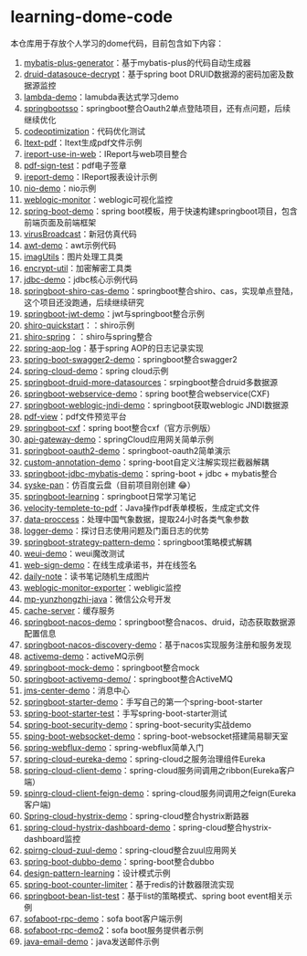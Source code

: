 # learning-dome-code

本仓库用于存放个人学习的dome代码，目前包含如下内容：

1. [mybatis-plus-generator](./mybatis-plus-generator)：基于mybatis-plus的代码自动生成器
2. [druid-datasouce-decrypt](./druid-datasouce-decrypt)：基于spring boot DRUID数据源的密码加密及数据源监控
3. [lambda-demo](./lambda-demo)：lamubda表达式学习demo
4. [springbootsso](./springbootsso)：springboot整合Oauth2单点登陆项目，还有点问题，后续继续优化
5. [codeoptimization](./codeoptimization)：代码优化测试
6. [Itext-pdf](./Itext-pdf)：Itext生成pdf文件示例
7. [ireport-use-in-web](./ireport-use-in-web)：IReport与web项目整合
8. [pdf-sign-test](./pdf-sign-test)：pdf电子签章
9. [ireport-demo](./ireport-demo)：IReport报表设计示例
10. [nio-demo](./nio-demo)：nio示例
11. [weblogic-monitor](./weblogic-monitor)：weblogic可视化监控
12. [spring-boot-demo](./spring-boot-demo)：spring boot模板，用于快速构建springboot项目，包含前端页面及前端框架
13. [virusBroadcast](./virusBroadcast)：新冠仿真代码
14. [awt-demo](./awt-demo)：awt示例代码
15. [imagUtils](./imagUtils)：图片处理工具类
16. [encrypt-util](./encrypt-util)：加密解密工具类
17. [jdbc-demo](./jdbc-demo)：jdbc核心示例代码
18. [springboot-shiro-cas-demo](./springboot-shiro-cas-demo)：springboot整合shiro、cas，实现单点登陆，这个项目还没跑通，后续继续研究
19. [springboot-jwt-demo](./springboot-jwt-demo)：jwt与springboot整合示例
20. [shiro-quickstart](./shiro-quickstart)：：shiro示例
21. [shiro-spring](./shiro-spring)：：shiro与spring整合
22. [spring-aop-log](./spring-aop-log)：基于spring AOP的日志记录实现
23. [spring-boot-swagger2-demo](./spring-boot-swagger2-demo)：springboot整合swagger2
24. [spring-cloud-demo](./spring-cloud-demo)：spring cloud示例
25. [springboot-druid-more-datasources](./springboot-druid-more-datasources)：srpingboot整合druid多数据源
26. [springboot-webservice-demo](./springboot-webservice-demo)：spring boot整合webservice(CXF)
27. [springboot-weblogic-jndi-demo](./springboot-weblogic-jndi-demo)：springboot获取weblogic JNDI数据源
28. [pdf-view](./pdf-view)：pdf文件预览平台
29. [springboot-cxf](./springboot-cxf)：spring boot整合cxf（官方示例版）
30. [api-gateway-demo](./api-gateway-demo)：springCloud应用网关简单示例
31. [springboot-oauth2-demo](./springboot-oauth2-demo)：springboot-oauth2简单演示
32. [custom-annotation-demo](./custom-annotation-demo)：spring-boot自定义注解实现拦截器解耦
33. [springboot-jdbc-mybatis-demo](./springboot-jdbc-mybatis-demo)：spring-boot + jdbc + mybatis整合
34. [syske-pan](./syske-pan)：仿百度云盘（目前项目刚创建 :joy:）
35. [springboot-learning](./springboot-learning)：springboot日常学习笔记
36. [velocity-templete-to-pdf](./velocity-templete-to-pdf)：Java操作pdf表单模板，生成定式文件
37. [data-proccess](./data-proccess)：处理中国气象数据，提取24小时各类气象参数
38. [logger-demo](./logger-demo)：探讨日志使用问题及门面日志的优势
39. [springboot-strategy-pattern-demo](./springboot-strategy-pattern-demo)：springboot策略模式解耦
40. [weui-demo](./weui-demo)：weui魔改测试
41. [web-sign-demo](./web-sign-demo)：在线生成承诺书，并在线签名
42. [daily-note](./daily-note)：读书笔记随机生成图片
43. [weblogic-monitor-exporter](./weblogic-monitor-exporter)：webligic监控
44. [mp-yunzhongzhi-java](./mp-yunzhongzhi-java)：微信公众号开发
45. [cache-server](./cache-server)：缓存服务
46. [springboot-nacos-demo](./springboot-nacos-demo)：springboot整合nacos、druid，动态获取数据源配置信息
47. [springboot-nacos-discovery-demo](./springboot-nacos-discovery-demo)：基于nacos实现服务注册和服务发现
48. [activemq-demo](./activemq-demo/)：activeMQ示例
49. [springboot-mock-demo](./springboot-mock-demo)：springboot整合mock
50. [springboot-activemq-demo/](./springboot-activemq-demo/)：springboot整合ActiveMQ
51. [jms-center-demo](./jms-center-demo)：消息中心
52. [springboot-starter-demo](./springboot-starter-demo)：手写自己的第一个spring-boot-starter
53. [spring-boot-starter-test](./spring-boot-starter-test)：手写spring-boot-starter测试
54. [spring-boot-security-demo](./spring-boot-security-demo)：spring-boot-security实战demo
55. [sping-boot-websocket-demo](./sping-boot-websocket-demo)：spring-boot-websocket搭建简易聊天室
56. [spring-webflux-demo](./spring-webflux-demo)：spring-webflux简单入门
57. [spring-cloud-eureka-demo](./spring-cloud-eureka-demo)：spring-cloud之服务治理组件Eureka
58. [spring-cloud-client-demo](./spring-cloud-client-demo/spring-cloud-client-demo)：spring-cloud服务间调用之ribbon(Eureka客户端）
59. [spinrg-cloud-client-feign-demo](./spring-cloud-client-demo/spinrg-cloud-client-feign-demo)：spring-cloud服务间调用之feign(Eureka客户端)
60. [Spring-cloud-hystrix-demo](./Spring-cloud-hystrix-demo)：spring-cloud整合hystrix断路器
61. [spring-cloud-hystrix-dashboard-demo](./spring-cloud-hystrix-dashboard-demo)：spring-cloud整合hystrix-dashboard监控
62. [spirng-cloud-zuul-demo](./spirng-cloud-zuul-demo)：spring-cloud整合zuul应用网关
63. [spring-boot-dubbo-demo](./spring-boot-dubbo-demo)：spring-boot整合dubbo
64. [design-pattern-learning](./design-pattern-learning)：设计模式示例
65. [spring-boot-counter-limiter](./spring-boot-counter-limiter)：基于redis的计数器限流实现
66. [springboot-bean-list-test](./springboot-bean-list-test)：基于list的策略模式、spring boot event相关示例
67. [sofaboot-rpc-demo](./sofaboot-rpc-demo)：sofa boot客户端示例
68. [sofaboot-rpc-demo2](./sofaboot-rpc-demo2)：sofa boot服务提供者示例
69. [java-email-demo](./java-email-demo)：java发送邮件示例

